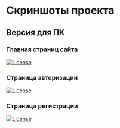 # Скриншоты проекта
## Версия для ПК
### Главная страниц сайта
<a href="#"><img src="https://media.discordapp.net/attachments/1017732988861173791/1018293111094525972/afishka__2.png?width=537&height=662" alt="License"></a>
### Страница авторизации
<a href="#"><img src="https://media.discordapp.net/attachments/1017732988861173791/1018293110834475079/afishka_login.png?width=828&height=663" alt="License"></a>
### Страница регистрации
<a href="#"><img src="https://media.discordapp.net/attachments/1017732988861173791/1018293110582804480/afishka_register.png?width=731&height=664" alt="License"></a>
